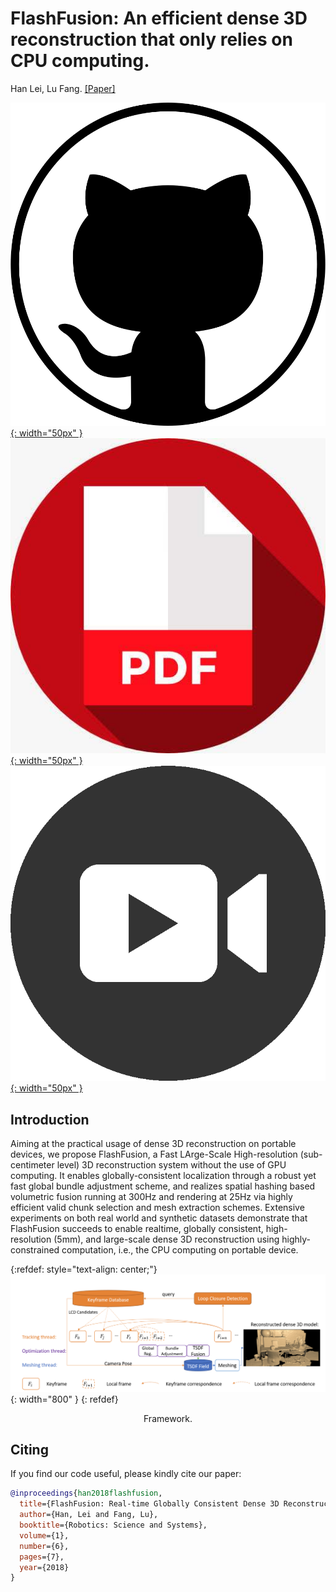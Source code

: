 # FlashFusion: An efficient dense 3D reconstruction that only relies on CPU computing.

Han Lei, Lu Fang. 
[[Paper]](http://www.roboticsproceedings.org/rss14/p06.pdf) 

<!-- ## [Github code](https://github.com/THU-luvision/Flashfusion) -->

[![github](/pic/github3.png){: width="50px" }](https://github.com/THU-luvision/Flashfusion)  &nbsp;&nbsp;&nbsp;
[![pdf](/pic/pdf.jpeg){: width="50px" }](https://github.com/THU-luvision/Flashfusion) &nbsp;&nbsp;&nbsp;
[![video](/pic/video.png){: width="50px" }](https://github.com/THU-luvision/Flashfusion)

## Introduction

Aiming at the practical usage of dense 3D reconstruction on portable devices, we propose FlashFusion, a Fast
LArge-Scale High-resolution (sub-centimeter level) 3D reconstruction system without the use of GPU computing. It enables
globally-consistent localization through a robust yet fast global
bundle adjustment scheme, and realizes spatial hashing based
volumetric fusion running at 300Hz and rendering at 25Hz
via highly efficient valid chunk selection and mesh extraction
schemes. Extensive experiments on both real world and synthetic
datasets demonstrate that FlashFusion succeeds to enable realtime, globally consistent, high-resolution (5mm), and large-scale
dense 3D reconstruction using highly-constrained computation,
i.e., the CPU computing on portable device.

{:refdef: style="text-align: center;"}
![Framework](/pic/flashfusion_pipeline.png){: width="800" }
{: refdef}
<center>Framework.</center>

## Citing

If you find our code useful, please kindly cite our paper:

```bibtex
@inproceedings{han2018flashfusion,
  title={FlashFusion: Real-time Globally Consistent Dense 3D Reconstruction using CPU Computing.},
  author={Han, Lei and Fang, Lu},
  booktitle={Robotics: Science and Systems},
  volume={1},
  number={6},
  pages={7},
  year={2018}
}
```

